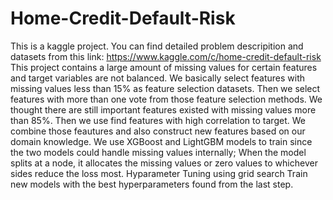 # Home-Credit-Default-Risk
This is a kaggle project. You can find detailed problem descripition and datasets from this link: https://www.kaggle.com/c/home-credit-default-risk
This project contains a large amount of missing values for certain features and target variables are not balanced.
We basically select features with missing values less than 15% as feature selection datasets. Then we select features with more than one vote from those feature selection methods. 
We thought there are still important features existed with missing values more than 85%. Then we use find features with high correlation to target. 
We combine those feautures and also construct new features based on our domain knowledge.
We use XGBoost and LightGBM models to train since the two models could handle missing values internally; When the model splits at a node, it allocates the missing values or zero values to whichever sides reduce the loss most.
Hyparameter Tuning using grid search
Train new models with the best hyperparameters found from the last step.
